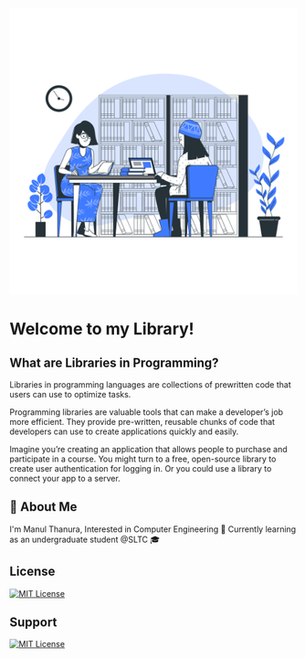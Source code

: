 

![App Screenshot](https://github.com/manulthanura/library/blob/main/Src/Library-bro.png)


# Welcome to my Library!

## What are Libraries in Programming?

Libraries in programming languages are collections of prewritten code that users can use to optimize tasks.

Programming libraries are valuable tools that can make a developer’s job more efficient. They provide pre-written, reusable chunks of code that developers can use to create applications quickly and easily. 

Imagine you’re creating an application that allows people to purchase and participate in a course. You might turn to a free, open-source library to create user authentication for logging in. Or you could use a library to connect your app to a server. 


## 🚀 About Me
I'm Manul Thanura, Interested in Computer Engineering 👀
 Currently learning as an undergraduate student @SLTC 🎓


## License

[![MIT License](https://img.shields.io/badge/License-MIT-green.svg)](https://choosealicense.com/licenses/mit/)


## Support

[![MIT License](https://img.shields.io/badge/Donate-Buy%20Me%20A%20Coffee-orange.svg?style=flat-square&logo=buymeacoffee)](https://www.buymeacoffee.com/manulthanura)



